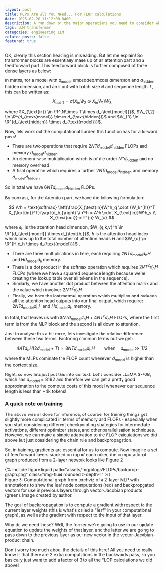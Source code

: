 ```yaml
---
layout: post
title: MLPs Are All You Need... For FLOP calculations
date: 2025-02-20 11:12:00-0400
description: A run down of the major operations you need to consider when calculating the computational burden from your transformer
tags: LLM transformer
categories: engineering LLM
related_posts: false
featured: true
---
```


OK, clearly this section heading is misleading. But let me explain! So, transformer blocks are essentially made up of an attention part and a feedforward part. This feedforward block is further composed of three dense layers as below:


In maths, for a model with $d_{\text{model}}$ embedded/model dimension and $d_{\text{hidden}}$ hidden dimension, and an input with batch size $N$ and sequence length $T$, this can be written as:

$$
X_{\text{out,ff}} = \sigma(X_{\text{in}} W_2 \odot X_{\text{in}} W_1) W_3
$$

where $X_{\text{in}} \in \R^{N\times T \times d_{\text{model}}}$, $W_{1,2} \in \R^{d_{\text{model}} \times d_{\text{hidden}}}$ and $W_{3} \in \R^{d_{\text{hidden}} \times d_{\text{model}}}$.

Now, lets work out the computational burden this function has for a forward pass!

- There are two operations that require $2NTd_{\text{model}}d_{\text{hidden}}$ FLOPs and memory $d_{\text{model}}d_{\text{hidden}}$
- An element-wise multiplication which is of the order $NTd_{\text{hidden}}$ and no memory overhead
- A final operation which requires a further $2NTd_{\text{model}}d_{\text{hidden}}$ and memory $d_{\text{model}}d_{\text{hidden}}$


So in total we have $6NTd_{\text{model}}d_{\text{hidden}}$ FLOPs.

By contrast, for the Attention part, we have the following formulation:

$$
A^h = \text{softmax} \left(\frac{X_{\text{in}}W^h_q \cdot {W_k^{h}}^T X_{\text{in}}^T}{\sqrt{d_h}}\right) \\
Y^h = A^h \cdot X_{\text{in}}W^h_v \\
X_{\text{out}} = Y^{h} W_{o}
$$

where $d_{\text{h}}$ is the attention head dimension, $W_{q,k,v}^h \in \R^{d_{\text{model}} \times d_{\text{h}}}$, $h$ is the attention head index which runs up to the total number of attention heads $H$ and $W_{o} \in \R^{H d_h \times d_{\text{model}}}$ .

- There are three multiplications in here, each requiring $2NTd_{\text{model}}d_{\text{h}}H$ and $Hd_{\text{model}}d_{\text{h}}$ memory.
- There is a dot product in the softmax operation which requires $2NT^2d_{h}H$ FLOPs (where we have a squared sequence length because we're creating the lookup table over all tokens in the sequence).
- Similarly, we have another dot product between the attention matrix and the value which involves $2NT^2d_{h}H$.
- Finally, we have the last matmul operation which multiplies and reduces all the attention head outputs into our final output, which requires $2NTd_{\text{model}}d_{\text{h}}H$ and $Hd_{\text{model}}d_{\text{h}}$ memory.

In total, that leaves us with $8NTd_{\text{model}}d_{\text{h}}H + 4NT^2d_{h}H$ FLOPs, where the first term is from the MLP block and the second is all down to attention.

Just to analyse this a bit more, lets investigate the relative difference between these two terms. Factoring common terms out we get:

$$
4NTd_{h}H(2d_{\text{model}} + T) \simeq 8NTd_{\text{model}}d_{\text{h}}H \qquad \text{when} \quad d_{\text{model}} \gg T/2
$$

where the MLPs dominate the FLOP count whenever $d_{\text{model}}$ is higher than the context size.

Right, so now lets just put this into context. Let's consider LLaMA 3-70B, which has $d_{model} = 8192$ and therefore we can get a pretty good approximation to the compute costs of this model whenever our sequence length is less than ~4k tokens!


### A quick note on training

The above was all done for inference, of course, for training things get slightly more complicated in terms of memory and FLOPs - especially when you start considering different checkpointing strategies for intermediate activations, different optimizer states, and other parallelisation techniques. However, we can make a simple adaptation to the FLOP calculations we did above but just considering the chain rule and backpropagation.

So, in training, gradients are essential for us to compute. Now imagine a set of feedforward layers stacked on top of each other, the computational graph produced from a 2-layer network looks like Figure 2.

<div class="row mt-3">
    <div class="col-sm mt-3 mt-md-0">
        {% include figure.liquid path="assets/img/blogs/FLOPs/backprop-graph.png" class="img-fluid rounded z-depth-1" %}
    </div>
</div>
<div class="caption">
    Figure 3: Computational graph from torchviz of a 2-layer MLP with annotations to show the leaf node computations (red) and backpropgated vectors for use in previous layers through vector-Jacobian products (green). Image created by author.
</div>

The goal of backpropagation is to compute a gradient with respect to the current layer weights (this is what's called a "leaf" in your computational graph), as well as the gradient with respect to the input of that layer.

Why do we need these? Well, the former we're going to use in our update equation to update the weights of that layer, and the latter we are going to pass down to the previous layer as our new vector in the vector-Jacobian-product chain.

Don't worry too much about the details of this here! All you need to really know is that there are 2 extra computations in the backwards pass, so you basically just want to add a factor of 3 to all the FLOP calculations we did above!